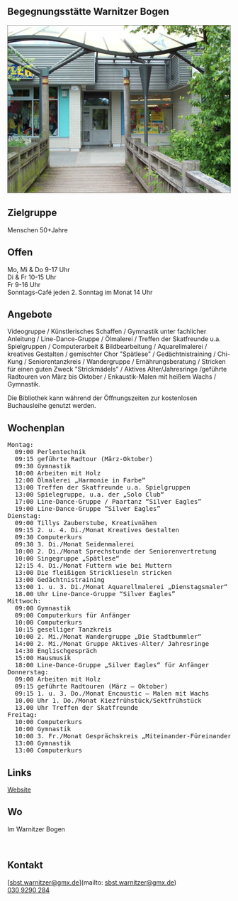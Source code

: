 ## Begegnungsstätte Warnitzer Bogen
<img id="topmedia" src="images/Warnitzer.jpg" />

## Zielgruppe
Menschen 50+Jahre

## Offen
Mo, Mi & Do 9-17 Uhr<br>
Di & Fr 10-15 Uhr<br>
Fr 9-16 Uhr<br>
Sonntags-Café jeden 2. Sonntag im Monat 14 Uhr

## Angebote
Videogruppe / Künstlerisches Schaffen / Gymnastik unter fachlicher Anleitung / Line-Dance-Gruppe / Ölmalerei / Treffen der Skatfreunde u.a. Spielgruppen / Computerarbeit & Bildbearbeitung / Aquarellmalerei / kreatives Gestalten / gemischter Chor "Spätlese" / Gedächtnistraining / Chi-Kung / Seniorentanzkreis / Wandergruppe / Ernährungsberatung / Stricken für einen guten Zweck "Strickmädels" / Aktives Alter/Jahresringe /geführte Radtouren von März bis Oktober / Enkaustik-Malen mit heißem Wachs / Gymnastik. <br>

Die Bibliothek kann während der Öffnungszeiten zur kostenlosen Buchausleihe genutzt werden. <br>

## Wochenplan
<pre id="weeklyschedule">
Montag:
  09:00 Perlentechnik
  09:15 geführte Radtour (März-Oktober) 
  09:30 Gymnastik 
  10:00 Arbeiten mit Holz 
  12:00 Ölmalerei „Harmonie in Farbe“ 
  13:00 Treffen der Skatfreunde u.a. Spielgruppen
  13:00 Spielegruppe, u.a. der „Solo Club“
  17:00 Line-Dance-Gruppe / Paartanz “Silver Eagles”
  19:00 Line-Dance-Gruppe “Silver Eagles”
Dienstag:
  09:00 Tillys Zauberstube, Kreativnähen 
  09:15 2. u. 4. Di./Monat Kreatives Gestalten 
  09:30 Computerkurs 
  09:30 3. Di./Monat Seidenmalerei
  10:00 2. Di./Monat Sprechstunde der Seniorenvertretung 
  10:00 Singegruppe „Spätlese“ 
  12:15 4. Di./Monat Futtern wie bei Muttern
  13:00 Die fleißigen Stricklieseln stricken 
  13:00 Gedächtnistraining 
  13:00 1. u. 3. Di./Monat Aquarellmalerei „Dienstagsmaler“
  18.00 Uhr Line-Dance-Gruppe “Silver Eagles”
Mittwoch:
  09:00 Gymnastik 
  09:00 Computerkurs für Anfänger 
  10:00 Computerkurs 
  10:15 geselliger Tanzkreis 
  10:00 2. Mi./Monat Wandergruppe „Die Stadtbummler“ 
  14:00 2. Mi./Monat Gruppe Aktives-Alter/ Jahresringe
  14:30 Englischgespräch
  15:00 Hausmusik
  18:00 Line-Dance-Gruppe „Silver Eagles“ für Anfänger
Donnerstag:
  09:00 Arbeiten mit Holz 
  09:15 geführte Radtouren (März – Oktober) 
  09:15 1. u. 3. Do./Monat Encaustic – Malen mit Wachs
  10.00 Uhr 1. Do./Monat Kiezfrühstück/Sektfrühstück
  13.00 Uhr Treffen der Skatfreunde
Freitag:
  10:00 Computerkurs 
  10:00 Gymnastik 
  10:00 3. Fr./Monat Gesprächskreis „Miteinander-Füreinander"
  13:00 Gymnastik
  13:00 Computerkurs 
</pre>

## Links
<a class="external_link" href="https://www.vav-hhausen.de/SBS-Warnitzer-Bogen/sbst-warnitzer-start.html">Website</a>

## Wo
Im Warnitzer Bogen
<div id="gmap"></div>
<script>window.onload = showMap('Warnitzer Str. 8, 13057 Berlin', 0, 'gmap_mini')</script><br>

## Kontakt
[sbst.warnitzer@gmx.de](mailto: sbst.warnitzer@gmx.de)<br>
<a href="tel:++49 309290284 "> 030 9290 284</a>

